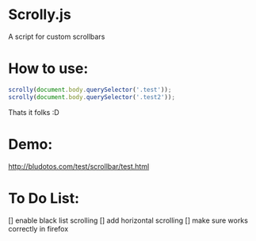 Scrolly.js
==========

A script for custom scrollbars

How to use:
===========

~~~javascript
scrolly(document.body.querySelector('.test'));
scrolly(document.body.querySelector('.test2'));
~~~

Thats it folks :D

Demo:
======

http://bludotos.com/test/scrollbar/test.html


To Do List:
===========

[] enable black list scrolling
[] add horizontal scrolling
[] make sure works correctly in firefox
